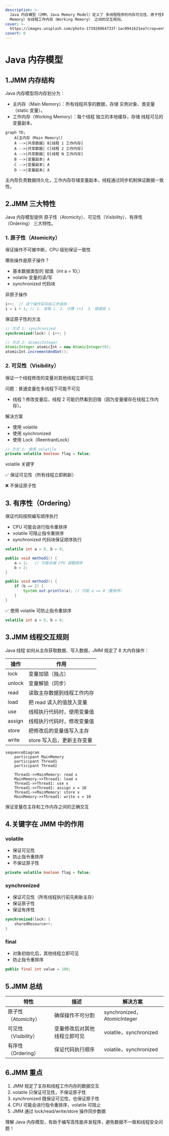```yaml
---
description: >-
  Java 内存模型（JMM，Java Memory Model）定义了 多线程程序的内存可见性、原子性和有序性，并规定了 主内存（Main
  Memory）与线程工作内存（Working Memory） 之间的交互规则。
cover: >-
  https://images.unsplash.com/photo-1739289647337-1ac0941621ea?crop=entropy&cs=srgb&fm=jpg&ixid=M3wxOTcwMjR8MHwxfHJhbmRvbXx8fHx8fHx8fDE3Mzk4NzMwNzB8&ixlib=rb-4.0.3&q=85
coverY: 0
---
```


# Java 内存模型

## 1.JMM 内存结构

Java 内存模型将内存划分为：

* 主内存（Main Memory）：所有线程共享的数据，存储 实例对象、类变量（static 变量）。
* 工作内存（Working Memory）：每个线程 独立的本地缓存，存储 线程可见的变量副本。

```mermaid
graph TD;
    A[主内存（Main Memory）]
    A -->|共享数据| B[线程 1 工作内存]
    A -->|共享数据| C[线程 2 工作内存]
    A -->|共享数据| D[线程 N 工作内存]
    B -->|变量副本| A
    C -->|变量副本| A
    D -->|变量副本| A
```

主内存负责数据持久化，工作内存存储变量副本，线程通过同步机制保证数据一致性。

## 2.JMM 三大特性

Java 内存模型提供 原子性（Atomicity）、可见性（Visibility）、有序性（Ordering） 三大特性。

### 1. 原子性（Atomicity）

保证操作不可被中断，CPU 级别保证一致性

哪些操作是原子操作？

* 基本数据类型的 赋值（int a = 10;）
* volatile 变量的读/写
* synchronized 代码块

非原子操作

```java
i++;  // 这个操作实际由三步组成：
i = i + 1; // 1. 读取 i  2. 计算 i+1  3. 赋值给 i
```

保证原子性的方法

```java
// 方式 1: synchronized
synchronized(lock) { i++; }

// 方式 2: AtomicInteger
AtomicInteger atomicInt = new AtomicInteger(0);
atomicInt.incrementAndGet();
```

### 2. 可见性（Visibility）

保证一个线程修改的变量对其他线程立即可见

问题：普通变量在多线程下可能不可见

* 线程 1 修改变量后，线程 2 可能仍然看到旧值（因为变量缓存在线程工作内存）。

解决方案

* 使用 volatile
* 使用 synchronized
* 使用 Lock（ReentrantLock）

```java
// 方式 1: 使用 volatile
private volatile boolean flag = false;
```

volatile 关键字

✅ 保证可见性（所有线程立即刷新）

❌ 不保证原子性

## 3. 有序性（Ordering）

保证代码按照编写顺序执行

* CPU 可能会进行指令重排序
* volatile 可阻止指令重排序
* synchronized 代码块保证顺序执行

```java
volatile int a = 0, b = 0;

public void method1() {
    a = 1;   // 可能会被 CPU 调整顺序
    b = 2;
}

public void method2() {
    if (b == 2) {
        System.out.println(a); // 可能 a == 0（重排序）
    }
}
```

✅ 使用 volatile 可防止指令重排序

```java
volatile int a = 0, b = 0;
```

## 3.JMM 线程交互规则

Java 线程 如何从主存获取数据、写入数据，JMM 规定了 8 大内存操作：

| 操作     | 作用               |
| ------ | ---------------- |
| lock   | 变量加锁（独占）         |
| unlock | 变量解锁（同步）         |
| read   | 读取主存数据到线程工作内存    |
| load   | 把 read 读入的值放入变量  |
| use    | 线程执行代码时，使用变量值    |
| assign | 线程执行代码时，修改变量值    |
| store  | 把修改后的变量值写入主存     |
| write  | store 写入后，更新主存变量 |

```mermaid
sequenceDiagram
    participant MainMemory
    participant Thread1
    participant Thread2

    Thread1->>MainMemory: read x
    MainMemory->>Thread1: load x
    Thread1->>Thread1: use x
    Thread1->>Thread1: assign x = 10
    Thread1->>MainMemory: store x
    MainMemory->>Thread1: write x = 10
```



保证变量在主存和工作内存之间的正确交互

## 4.关键字在 JMM 中的作用

### volatile

* 保证可见性
* 防止指令重排序
* 不保证原子性

```java
private volatile boolean flag = false;
```

### synchronized

* 保证可见性（所有线程执行前先刷新主存）
* 保证原子性
* 保证有序性

```java
synchronized(lock) {
    sharedResource++;
}
```

### final

* 对象初始化后，其他线程立即可见
* 防止指令重排序

```java
public final int value = 100;
```

## 5.JMM 总结

| 特性              | 描述             | 解决方案                       |
| --------------- | -------------- | -------------------------- |
| 原子性（Atomicity）  | 确保操作不可分割       | synchronized，AtomicInteger |
| 可见性（Visibility） | 变量修改后对其他线程立即可见 | volatile，synchronized      |
| 有序性（Ordering）   | 保证代码执行顺序       | volatile，synchronized      |

## 6.JMM 重点

1. JMM 规定了主存和线程工作内存的数据交互
2. volatile 只保证可见性，不保证原子性
3. synchronized 既保证可见性，也保证原子性
4. CPU 可能会进行指令重排序，volatile 可阻止
5. JMM 通过 lock/read/write/store 操作同步数据

理解 Java 内存模型，有助于编写高性能并发程序，避免数据不一致和线程安全问题！&#x20;
